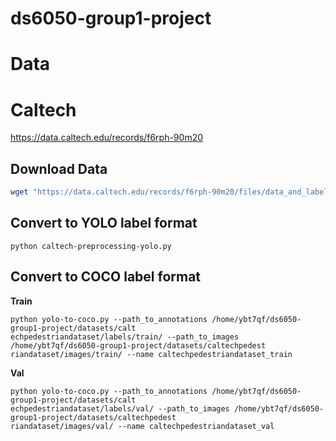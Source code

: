 # ds6050-group1-project

# Data

# Caltech
https://data.caltech.edu/records/f6rph-90m20

## Download Data
```bash
wget "https://data.caltech.edu/records/f6rph-90m20/files/data_and_labels.zip?download=1" -O caltechpedestriandataset.zip
```

## Convert to YOLO label format
```
python caltech-preprocessing-yolo.py
```

## Convert to COCO label format

**Train**
```
python yolo-to-coco.py --path_to_annotations /home/ybt7qf/ds6050-group1-project/datasets/calt
echpedestriandataset/labels/train/ --path_to_images /home/ybt7qf/ds6050-group1-project/datasets/caltechpedest
riandataset/images/train/ --name caltechpedestriandataset_train
```

**Val**
```
python yolo-to-coco.py --path_to_annotations /home/ybt7qf/ds6050-group1-project/datasets/calt
echpedestriandataset/labels/val/ --path_to_images /home/ybt7qf/ds6050-group1-project/datasets/caltechpedest
riandataset/images/val/ --name caltechpedestriandataset_val
```